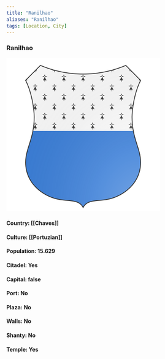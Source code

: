 ```yaml
---
title: "Ranilhao"
aliases: "Ranilhao"
tags: [Location, City]
---
```

### Ranilhao
![](attachment/cb0aef371b14bbd68095816948027a27.svg)

#### Country: [[Chaves]]

#### Culture: [[Portuzian]]

#### Population: 15.629

#### Citadel: Yes

#### Capital: false

#### Port: No

#### Plaza: No

#### Walls: No

#### Shanty: No

#### Temple: Yes

